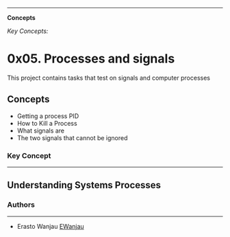
---
**Concepts**

*Key Concepts:*

# 0x05. Processes and signals
This project contains tasks that test on signals and computer processes

## Concepts
- Getting a process PID
- How to Kill a Process
- What signals are
- The two signals that cannot be ignored
### Key Concept
---
 Understanding Systems Processes
---

### Authors
---
- Erasto Wanjau [EWanjau](wamwanjau@gmail.com)

